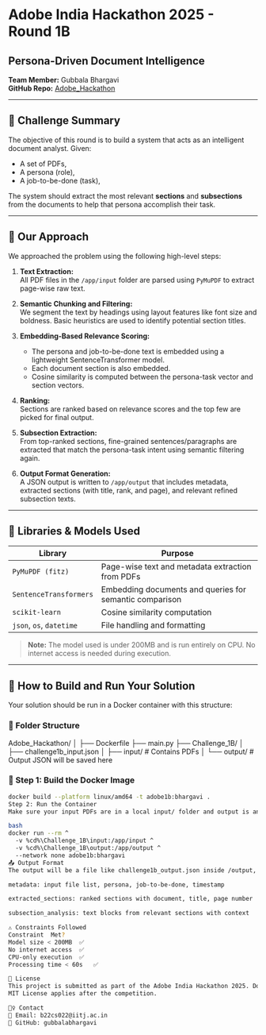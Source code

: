 # Adobe India Hackathon 2025 - Round 1B  
## Persona-Driven Document Intelligence  
**Team Member:** Gubbala Bhargavi  
**GitHub Repo:** [Adobe_Hackathon](https://github.com/gubbalabhargavi/Adobe_Hackathon)

---

## 📌 Challenge Summary

The objective of this round is to build a system that acts as an intelligent document analyst. Given:
- A set of PDFs,
- A persona (role),
- A job-to-be-done (task),

The system should extract the most relevant **sections** and **subsections** from the documents to help that persona accomplish their task.

---

## 🧠 Our Approach

We approached the problem using the following high-level steps:

1. **Text Extraction:**  
   All PDF files in the `/app/input` folder are parsed using `PyMuPDF` to extract page-wise raw text.

2. **Semantic Chunking and Filtering:**  
   We segment the text by headings using layout features like font size and boldness. Basic heuristics are used to identify potential section titles.

3. **Embedding-Based Relevance Scoring:**  
   - The persona and job-to-be-done text is embedded using a lightweight SentenceTransformer model.
   - Each document section is also embedded.
   - Cosine similarity is computed between the persona-task vector and section vectors.

4. **Ranking:**  
   Sections are ranked based on relevance scores and the top few are picked for final output.

5. **Subsection Extraction:**  
   From top-ranked sections, fine-grained sentences/paragraphs are extracted that match the persona-task intent using semantic filtering again.

6. **Output Format Generation:**  
   A JSON output is written to `/app/output` that includes metadata, extracted sections (with title, rank, and page), and relevant refined subsection texts.

---

## 🧰 Libraries & Models Used

| Library | Purpose |
|--------|---------|
| `PyMuPDF (fitz)` | Page-wise text and metadata extraction from PDFs |
| `SentenceTransformers` | Embedding documents and queries for semantic comparison |
| `scikit-learn` | Cosine similarity computation |
| `json`, `os`, `datetime` | File handling and formatting |

> **Note:** The model used is under 200MB and is run entirely on CPU. No internet access is needed during execution.

---

## 🐳 How to Build and Run Your Solution

Your solution should be run in a Docker container with this structure:

### 📁 Folder Structure
Adobe_Hackathon/
│
├── Dockerfile
├── main.py
├── Challenge_1B/
│ ├── challenge1b_input.json
│ ├── input/ # Contains PDFs
│ └── output/ # Output JSON will be saved here

### 🔨 Step 1: Build the Docker Image

```bash
docker build --platform linux/amd64 -t adobe1b:bhargavi .
Step 2: Run the Container
Make sure your input PDFs are in a local input/ folder and output is an empty folder.

bash
docker run --rm ^
  -v %cd%\Challenge_1B\input:/app/input ^
  -v %cd%\Challenge_1B\output:/app/output ^
  --network none adobe1b:bhargavi
📤 Output Format
The output will be a file like challenge1b_output.json inside /output, with the following fields:

metadata: input file list, persona, job-to-be-done, timestamp

extracted_sections: ranked sections with document, title, page number

subsection_analysis: text blocks from relevant sections with context

⚠️ Constraints Followed
Constraint	Met?
Model size < 200MB	✅
No internet access	✅
CPU-only execution	✅
Processing time < 60s	✅

🔐 License
This project is submitted as part of the Adobe India Hackathon 2025. Do not distribute before the deadline.
MIT License applies after the competition.

🙋‍♀️ Contact
📧 Email: b22cs022@iitj.ac.in
🔗 GitHub: gubbalabhargavi
